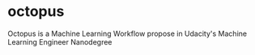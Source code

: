 # octopus
Octopus is a Machine Learning Workflow propose in Udacity's Machine Learning Engineer Nanodegree

